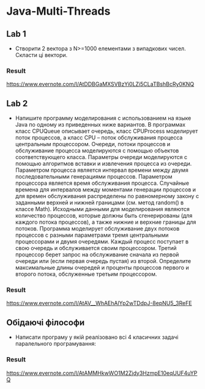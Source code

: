 # Java-Multi-Threads

## Lab 1
* Створити 2 вектора з N>=1000 елементами з випадкових чисел. Скласти ці вектори.
### Result
https://www.evernote.com/l/AtDDBGaMXSVBzYi0LZi5CLaTBshBcRy0KNQ



## Lab 2
* Напишите программу моделирования с использованием на языке Java по одному из приведенных ниже вариантов. В программах класс CPUQueue описывает очередь, класс CPUProcess моделирует поток процессов, а класс CPU – поток обслуживания процесса центральным процессором. Очереди, потоки процессов и обслуживание процесса моделируются с помощью объектов соответствующего класса. Параметры очереди моделируются с помощью алгоритмов вставки и извлечения процесса из очереди. Параметром процесса является интервал времени между двумя последовательными генерациями процессов. Параметром процессора является время обслуживания процесса. Случайные времена для интервалов между моментами генерации процессов и для времен обслуживания распределены по равномерному закону с заданными верхней и нижней границами (см. метод random() в классе Math). Исходными данными для моделирования являются количество процессов, которые должны быть сгенерированы (для каждого потока процессов), а также нижние и верхние границы для потоков. Программа моделирует обслуживание двух потоков процессов с разными параметрами
тремя центральными процессорами и двумя очередями. Каждый процесс поступает в свою очередь и обслуживается своим процессором. Третий процессор берет запрос на обслуживание сначала из первой очереди или (если первая очередь пустая) из второй. Определите максимальные длины очередей и проценты процессов первого и второго потока, обслуженные третьим процессором.

### Result
https://www.evernote.com/l/AtAV__WhAEhAlYp2wTDdpJ-8epNU5_3ReFE


## Обідаючі філософи
* Написати програму у якій реалізовано всі 4 класичних задачі паралельного програмування:
### Result
https://www.evernote.com/l/AtAMMHkwWO1M2Zjdy3HzmpE10eqUUF4uYPQ
